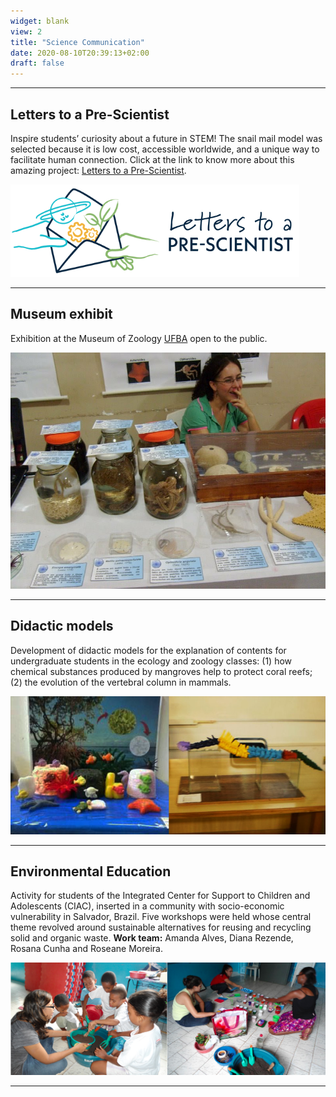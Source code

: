```yaml
---
widget: blank
view: 2
title: "Science Communication" 
date: 2020-08-10T20:39:13+02:00
draft: false
---
```


---
**Letters to a Pre-Scientist**
---

Inspire students’ curiosity about a future in STEM! The snail mail model was selected because it is low cost, accessible worldwide, and a unique way to facilitate human connection. Click at the link to know more about this amazing project: [Letters to a Pre-Scientist](https://prescientist.org/).


![](lps.png)

---
Museum exhibit
---

Exhibition at the Museum of Zoology [UFBA](https://www.ufba.br) open to the public.


![](mzufba2.JPG)

---
Didactic models
---

Development of didactic models for the explanation of contents for undergraduate students in the ecology and zoology classes: (1) how chemical substances produced by mangroves help to protect coral reefs; (2) the evolution of the vertebral column in mammals.


![](mode.png)

---
Environmental Education
---

Activity for students of the Integrated Center for Support to Children and Adolescents (CIAC), inserted in a community with socio-economic vulnerability in Salvador, Brazil. Five workshops were held whose central theme revolved around sustainable alternatives for reusing and recycling solid and organic waste. **Work team:** Amanda Alves, Diana Rezende, Rosana Cunha and Roseane Moreira.


![](edamb.png)

---


